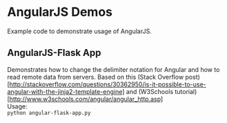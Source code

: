 # AngularJS Demos
Example code to demonstrate usage of AngularJS.

## AngularJS-Flask App
Demonstrates how to change the delimiter notation for Angular and how to read remote data from servers. Based on this (Stack Overflow post)[http://stackoverflow.com/questions/30362950/is-it-possible-to-use-angular-with-the-jinja2-template-engine] and (W3Schools tutorial)[http://www.w3schools.com/angular/angular_http.asp]
</br>
Usage: </br>
`python angular-flask-app.py`

